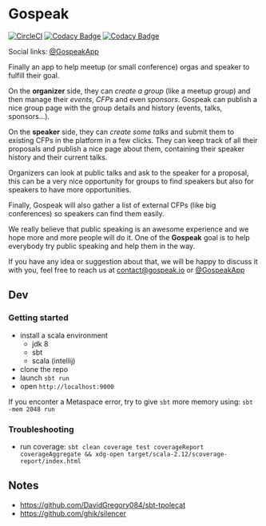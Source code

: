 # Gospeak

[![CircleCI](https://circleci.com/gh/loicknuchel/gospeak/tree/master.svg?style=shield)](https://circleci.com/gh/loicknuchel/gospeak/tree/master)
[![Codacy Badge](https://img.shields.io/codacy/grade/45ed63364ff14a87b7f1dad81ffee091.svg)](https://www.codacy.com/app/loicknuchel/gospeak?utm_source=github.com&amp;utm_medium=referral&amp;utm_content=loicknuchel/gospeak&amp;utm_campaign=Badge_Grade)
[![Codacy Badge](https://img.shields.io/codacy/coverage/45ed63364ff14a87b7f1dad81ffee091.svg)](https://www.codacy.com/app/loicknuchel/gospeak?utm_source=github.com&amp;utm_medium=referral&amp;utm_content=loicknuchel/gospeak&amp;utm_campaign=Badge_Grade)

Social links: [@GospeakApp](https://twitter.com/GospeakApp)

Finally an app to help meetup (or small conference) orgas and speaker to fulfill their goal.

On the **organizer** side, they can *create a group* (like a meetup group) and then manage their *events*, *CFPs* and even *sponsors*.
Gospeak can publish a nice group page with the group details and history (events, talks, sponsors...).

On the **speaker** side, they can *create some talks* and submit them to existing CFPs in the platform in a few clicks.
They can keep track of all their proposals and publish a nice page about them, containing their speaker history and their current talks.

Organizers can look at public talks and ask to the speaker for a proposal, this can be a very nice opportunity for groups to find speakers but also for speakers to have more opportunities.

Finally, Gospeak will also gather a list of external CFPs (like big conferences) so speakers can find them easily.


We really believe that public speaking is an awesome experience and we hope more and more people will do it.
One of the **Gospeak** goal is to help everybody try public speaking and help them in the way.

If you have any idea or suggestion about that, we will be happy to discuss it with you, feel free to reach us at [contact@gospeak.io](mailto:contact@gospeak.io) or [@GospeakApp](https://twitter.com/GospeakApp)

## Dev

### Getting started

- install a scala environment
    - jdk 8
    - sbt
    - scala (intellij)
- clone the repo
- launch `sbt run`
- open `http://localhost:9000`

If you enconter a Metaspace error, try to give `sbt` more memory using: `sbt -mem 2048 run`

### Troubleshooting

- run coverage: `sbt clean coverage test coverageReport coverageAggregate && xdg-open target/scala-2.12/scoverage-report/index.html`

## Notes

- https://github.com/DavidGregory084/sbt-tpolecat
- https://github.com/ghik/silencer
